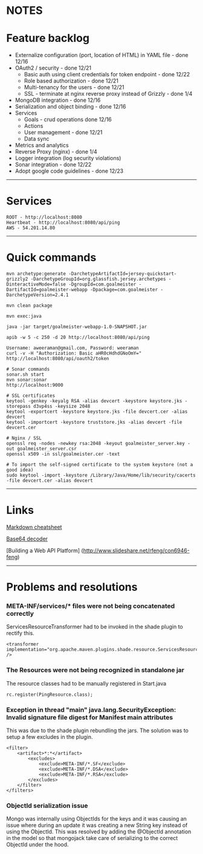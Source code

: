 NOTES
=====

# Feature backlog
* Externalize configuration (port, location of HTML) in YAML file - done 12/16
* OAuth2 / security - done 12/21
  * Basic auth using client credentials for token endpoint - done 12/22
  * Role based authorization - done 12/21
  * Multi-tenancy for the users - done 12/21
  * SSL - terminate at nginx reverse proxy instead of Grizzly - done 1/4
* MongoDB integration - done 12/16
* Serialization and object binding - done 12/16
* Services
  * Goals - crud operations done 12/16
  * Actions
  * User management - done 12/21
  * Data sync
* Metrics and analytics
* Reverse Proxy (nginx) - done 1/4
* Logger integration (log security violations)
* Sonar integration - done 12/22
* Adopt google code guidelines - done 12/23

---

# Services
```
ROOT - http://localhost:8080
Heartbeat - http://localhost:8080/api/ping
AWS - 54.201.14.80
```


---

# Quick commands

```
mvn archetype:generate -DarchetypeArtifactId=jersey-quickstart-grizzly2 -DarchetypeGroupId=org.glassfish.jersey.archetypes -DinteractiveMode=false -DgroupId=com.goalmeister -DartifactId=goalmeister-webapp -Dpackage=com.goalmeister -DarchetypeVersion=2.4.1

mvn clean package

mvn exec:java

java -jar target/goalmeister-webapp-1.0-SNAPSHOT.jar

apib -w 5 -c 250 -d 20 http://localhost:8080/api/ping

Username: aweeraman@gmail.com, Password: weeraman
curl -v -H "Authorization: Basic aHR0cHdhdGNoOmY=" http://localhost:8080/api/oauth2/token

# Sonar commands
sonar.sh start
mvn sonar:sonar
http://localhost:9000

# SSL certificates
keytool -genkey -keyalg RSA -alias devcert -keystore keystore.jks -storepass d3vp4ss -keysize 2048
keytool -exportcert -keystore keystore.jks -file devcert.cer -alias devcert
keytool -importcert -keystore truststore.jks -alias devcert -file devcert.cer 

# Nginx / SSL
openssl req -nodes -newkey rsa:2048 -keyout goalmeister_server.key -out goalmeister_server.csr
openssl x509 -in ssl/goalmeister.cer -text

# To import the self-signed certificate to the system keystore (not a good idea)
sudo keytool -import -keystore /Library/Java/Home/lib/security/cacerts -file devcert.cer -alias devcert
```

---

# Links
[Markdown cheatsheet](https://github.com/adam-p/markdown-here/wiki/Markdown-Cheatsheet)

[Base64 decoder](http://www.base64encode.org/)

[Building a Web API Platform] (http://www.slideshare.net/rfeng/con6946-feng)


---

# Problems and resolutions

### META-INF/services/* files were not being concatenated correctly
ServicesResourceTransformer had to be invoked in the shade plugin to rectify this.
```
<transformer implementation="org.apache.maven.plugins.shade.resource.ServicesResourceTransformer" />
```

### The Resources were not being recognized in standalone jar
The resource classes had to be manually registered in Start.java
```
rc.register(PingResource.class);
```

### Exception in thread "main" java.lang.SecurityException: Invalid signature file digest for Manifest main attributes
This was due to the shade plugin rebundling the jars. The solution was to setup a few excludes in the plugin.
```
<filter>
	<artifact>*:*</artifact>
		<excludes>
			<exclude>META-INF/*.SF</exclude>
			<exclude>META-INF/*.DSA</exclude>
			<exclude>META-INF/*.RSA</exclude>
		</excludes>
	</filter>
</filters>
```

### ObjectId serialization issue
Mongo was internally using ObjectIds for the keys and it was causing an issue where during an update it was creating a new String key instead of using the ObjectId. This was resolved by adding the @ObjectId annotation in the model so that mongojack take care of serializing to the correct ObjectId under the hood.
